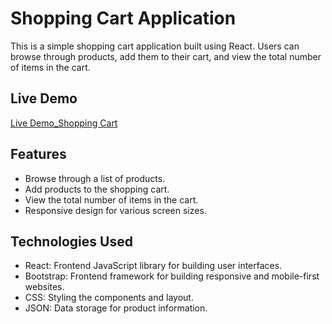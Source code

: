 # Shopping Cart Application

This is a simple shopping cart application built using React. Users can browse through products, add them to their cart, and view the total number of items in the cart.

## Live Demo

[Live Demo_Shopping Cart ](https://shopcart-1203.netlify.app/)

## Features

- Browse through a list of products.
- Add products to the shopping cart.
- View the total number of items in the cart.
- Responsive design for various screen sizes.

## Technologies Used

- React: Frontend JavaScript library for building user interfaces.
- Bootstrap: Frontend framework for building responsive and mobile-first websites.
- CSS: Styling the components and layout.
- JSON: Data storage for product information.


